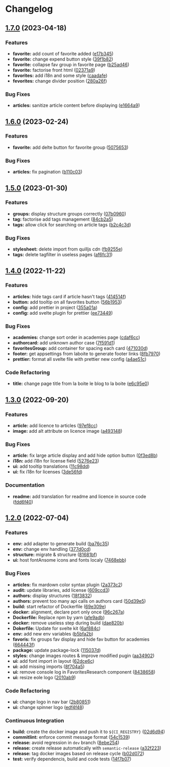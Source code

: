 # Changelog

## [1.7.0](https://gitlab.mim-libre.fr/alphabet/laboite-blog-front/compare/release/1.6.0...release/1.7.0) (2023-04-18)


### Features

* **favorite:** add count of favorite added ([e17b345](https://gitlab.mim-libre.fr/alphabet/laboite-blog-front/commit/e17b345f3dcc3027fd43f17558e72b08e97af190))
* **favorite:** change expend button style ([39f1b82](https://gitlab.mim-libre.fr/alphabet/laboite-blog-front/commit/39f1b8216bad744a1c6c12e350c4496d84f41c41))
* **favorite:** collapse fav group in favorite page ([b25ad46](https://gitlab.mim-libre.fr/alphabet/laboite-blog-front/commit/b25ad46f402c036550516afe58884649d78a0d41))
* **favorite:** factorise front html ([02371a9](https://gitlab.mim-libre.fr/alphabet/laboite-blog-front/commit/02371a933d3cd7af9908f7d5ad87a13cfdf736ab))
* **favorites:** add i18n and some style ([caadafe](https://gitlab.mim-libre.fr/alphabet/laboite-blog-front/commit/caadafeab5b439020448a37504deedf2d7888cad))
* **fevorites:** change divider position ([280a26f](https://gitlab.mim-libre.fr/alphabet/laboite-blog-front/commit/280a26f3f294cd2bbe04d1db12916ad1c927fca6))


### Bug Fixes

* **articles:** sanitize article content before displaying ([e1664a9](https://gitlab.mim-libre.fr/alphabet/laboite-blog-front/commit/e1664a903bfb4098e83f9079109316c11ce4792b))

## [1.6.0](https://gitlab.mim-libre.fr/alphabet/laboite-blog-front/compare/release/1.5.0...release/1.6.0) (2023-02-24)


### Features

* **favorite:** add delte button for favorite group ([5075653](https://gitlab.mim-libre.fr/alphabet/laboite-blog-front/commit/507565369240e56f77a2ea14ac005a7ff7acb4ec))


### Bug Fixes

* **articles:** fix pagination ([b110c03](https://gitlab.mim-libre.fr/alphabet/laboite-blog-front/commit/b110c031e3c7d3a4c88ca8b6631ce13bed9e159a))

## [1.5.0](https://gitlab.mim-libre.fr/alphabet/laboite-blog-front/compare/release/1.4.0...release/1.5.0) (2023-01-30)


### Features

* **groups:** display structure groups correctly ([07b0960](https://gitlab.mim-libre.fr/alphabet/laboite-blog-front/commit/07b0960cabc9017698ec8385cb18f78d783ab19f))
* **tag:** factorise add tags management ([84cb2a5](https://gitlab.mim-libre.fr/alphabet/laboite-blog-front/commit/84cb2a5377450cebf235ee99e099e5c60b7f2770))
* **tags:** allow click for searching on article tags ([b2c4c3d](https://gitlab.mim-libre.fr/alphabet/laboite-blog-front/commit/b2c4c3d1c561038882269bb865c3974bdb2e7a4c))


### Bug Fixes

* **stylesheet:** delete import from quilljs cdn ([fb9255e](https://gitlab.mim-libre.fr/alphabet/laboite-blog-front/commit/fb9255ee48d1b16113f15825e13b45730b6c14ff))
* **tags:** delete tagfilter in useless pages ([af6fc31](https://gitlab.mim-libre.fr/alphabet/laboite-blog-front/commit/af6fc31b6a9e08e19a9735fdeece33cd5c9788a5))

## [1.4.0](https://gitlab.mim-libre.fr/alphabet/laboite-blog-front/compare/release/1.3.0...release/1.4.0) (2022-11-22)


### Features

* **articles:** hide tags card if article hasn't tags ([414514f](https://gitlab.mim-libre.fr/alphabet/laboite-blog-front/commit/414514f649fd416dcd13d7189f051214810e5c32))
* **button:** add tooltip on all favorites button ([56b1953](https://gitlab.mim-libre.fr/alphabet/laboite-blog-front/commit/56b1953b84985d2949093b3bdd4df4491ad36e6e))
* **config:** add prettier in project ([355a01a](https://gitlab.mim-libre.fr/alphabet/laboite-blog-front/commit/355a01ab44b52f6ca85184a06099af1915c2e9d7))
* **config:** add svelte plugin for prettier ([ee73449](https://gitlab.mim-libre.fr/alphabet/laboite-blog-front/commit/ee73449ed1a2a6cd958ba1adc4eda8ddcaaddf04))


### Bug Fixes

* **academies:** change sort order in academies page ([cdaf6cc](https://gitlab.mim-libre.fr/alphabet/laboite-blog-front/commit/cdaf6cc3a72974066534397b9f7625388357eb03))
* **authorcard:** add unknown author case ([7f591d1](https://gitlab.mim-libre.fr/alphabet/laboite-blog-front/commit/7f591d1087c954531efbcd22218922c4261985e4))
* **favoritesGroup:** add container for spacing each card ([471030d](https://gitlab.mim-libre.fr/alphabet/laboite-blog-front/commit/471030d4e3e319e6ce3091822f9779cb367d1d6a))
* **footer:** get appsettings from laboite to generate footer links ([8fb7970](https://gitlab.mim-libre.fr/alphabet/laboite-blog-front/commit/8fb7970b93f1137e512668aacabf91daa9a6d85e))
* **prettier:** format all svelte file with prettier new config ([a4ae51c](https://gitlab.mim-libre.fr/alphabet/laboite-blog-front/commit/a4ae51ca6aa970f0a5572cc5ba34af8b110432ea))


### Code Refactoring

* **title:** change page title from la boite le blog to la boite ([e6c95e0](https://gitlab.mim-libre.fr/alphabet/laboite-blog-front/commit/e6c95e079f71c09a8e396152019d3c2b5c841e67))

## [1.3.0](https://gitlab.mim-libre.fr/alphabet/laboite-blog-front/compare/release/1.2.0...release/1.3.0) (2022-09-20)


### Features

* **article:** add licence to articles ([97ef8cc](https://gitlab.mim-libre.fr/alphabet/laboite-blog-front/commit/97ef8cc3c03c5f8cc38ac822467d898fdd4c46d7))
* **image:** add alt attribute on licence image ([a493148](https://gitlab.mim-libre.fr/alphabet/laboite-blog-front/commit/a4931489cc9dfdc8232e1ddd34dcff61039ecd87))


### Bug Fixes

* **article:** fix large article display and add hide option button ([0f3ed8b](https://gitlab.mim-libre.fr/alphabet/laboite-blog-front/commit/0f3ed8b6e074f18a4fc0ad4897b201fc2dabeeb7))
* **i18n:** add i18n for license field ([5276e23](https://gitlab.mim-libre.fr/alphabet/laboite-blog-front/commit/5276e2391d6221cfaf31bc7150550500103cd364))
* **ui:** add tooltip translations ([11c98dd](https://gitlab.mim-libre.fr/alphabet/laboite-blog-front/commit/11c98dd9941a01109518306367b76448980f329b))
* **ui:** fix i18n for licenses ([3de56fd](https://gitlab.mim-libre.fr/alphabet/laboite-blog-front/commit/3de56fdfbe8cc95aacff8fae56e96552da222242))


### Documentation

* **readme:** add translation for readme and licence in source code ([fdd6f40](https://gitlab.mim-libre.fr/alphabet/laboite-blog-front/commit/fdd6f40978c76b0a837f134e2a950ae5378027aa))

## [1.2.0](https://gitlab.mim-libre.fr/alphabet/laboite-blog-front/compare/release/1.1.1...release/1.2.0) (2022-07-04)


### Features

* **env:** add adapter to generate build ([ba76c35](https://gitlab.mim-libre.fr/alphabet/laboite-blog-front/commit/ba76c35e0464820364a812357f72f8adb0288330))
* **env:** change env handling ([377d0cd](https://gitlab.mim-libre.fr/alphabet/laboite-blog-front/commit/377d0cdce61e949c0794e5c555fa510bdaa58e5b))
* **structure:** migrate & structure ([81681bf](https://gitlab.mim-libre.fr/alphabet/laboite-blog-front/commit/81681bfff7297a79d701878658c2b5a615b01018))
* **ui:** host fontAnsome icons and fonts localy ([7468ebb](https://gitlab.mim-libre.fr/alphabet/laboite-blog-front/commit/7468ebb9bc5f7371508a8c3572367b87230d2af9))


### Bug Fixes

* **articles:** fix mardown color syntax plugin ([2a373c2](https://gitlab.mim-libre.fr/alphabet/laboite-blog-front/commit/2a373c220676a5955d7e322b467d895492c1fe97))
* **audit:** update libraries, add license ([609ccd3](https://gitlab.mim-libre.fr/alphabet/laboite-blog-front/commit/609ccd3ce72d52dabed466b24caeb920bb9d9563))
* **authors:** display structures ([18f3832](https://gitlab.mim-libre.fr/alphabet/laboite-blog-front/commit/18f3832461f724cb76d22216a02fd33abd6b35ed))
* **authors:** prevent too many api calls on authors card ([50d39e5](https://gitlab.mim-libre.fr/alphabet/laboite-blog-front/commit/50d39e530a2baf357c09329d34878149072f8932))
* **build:** start refactor of Dockerfile ([69e309e](https://gitlab.mim-libre.fr/alphabet/laboite-blog-front/commit/69e309e3521718948be4a338324dece4285cbff5))
* **docker:** alignment, declare port only once ([96c267a](https://gitlab.mim-libre.fr/alphabet/laboite-blog-front/commit/96c267a1bf375ffa5129a6b04c6c742c934b3b54))
* **Dockerfile:** Replace npm by yarn ([afe9adb](https://gitlab.mim-libre.fr/alphabet/laboite-blog-front/commit/afe9adbcdd74877d14785320eec15af42df6767e))
* **docker:** remove useless step during build ([dae820b](https://gitlab.mim-libre.fr/alphabet/laboite-blog-front/commit/dae820b6e4cab21e8544fcbb785d1ad3246b3c26))
* **Dokerfile:** Update for svelte kit ([6af884c](https://gitlab.mim-libre.fr/alphabet/laboite-blog-front/commit/6af884ca4a3218ae5e957b03ea1f0f8c9e07d32d))
* **env:** add new env variables ([b5bfa2b](https://gitlab.mim-libre.fr/alphabet/laboite-blog-front/commit/b5bfa2b11a7e0e1cc866275c530d74be0ea1ffc9))
* **favoris:** fix groups fav display and hide fav button for academies ([664443f](https://gitlab.mim-libre.fr/alphabet/laboite-blog-front/commit/664443f667125cae9794f41e0e6366ea5efb1736))
* **package:** update package-lock ([115037d](https://gitlab.mim-libre.fr/alphabet/laboite-blog-front/commit/115037da4a08f773689b1cfbe3531f44fc6092fb))
* **styles:** change images routes & improve modified pugin ([aa34902](https://gitlab.mim-libre.fr/alphabet/laboite-blog-front/commit/aa3490250cb9915bd0278052c0a4da737300b733))
* **ui:** add font import in layout ([62dce6c](https://gitlab.mim-libre.fr/alphabet/laboite-blog-front/commit/62dce6ce089abf666ed8bf31adf4c81274154659))
* **ui:** add missing imports ([8f704a5](https://gitlab.mim-libre.fr/alphabet/laboite-blog-front/commit/8f704a5948b86688f637b9b63f4494c042e27a15))
* **ui:** remove console log in FavoritesResearch component ([8438658](https://gitlab.mim-libre.fr/alphabet/laboite-blog-front/commit/8438658b14c5e360bd2d0d4005cd7b8990d1086e))
* **ui:** resize eole logo ([2010ab9](https://gitlab.mim-libre.fr/alphabet/laboite-blog-front/commit/2010ab97d446857faa05b76b523520fa890bdb11))


### Code Refactoring

* **ui:** change logo in nav bar ([2b80851](https://gitlab.mim-libre.fr/alphabet/laboite-blog-front/commit/2b8085121d5f553696368a7573b75fd69122afc4))
* **ui:** change spinner logo ([edf4f48](https://gitlab.mim-libre.fr/alphabet/laboite-blog-front/commit/edf4f48c4f6682d84d9bb5da4a284c859f14285f))


### Continuous Integration

* **build:** create the docker image and push it to `${CI_REGISTRY}` ([02d6d94](https://gitlab.mim-libre.fr/alphabet/laboite-blog-front/commit/02d6d94c4ce16baba3f24d3cddce7c90cadb337f))
* **commitlint:** enforce commit message format ([54c1539](https://gitlab.mim-libre.fr/alphabet/laboite-blog-front/commit/54c1539dd0a5c580baab0a219912577e91b15e29))
* **release:** avoid regression in `dev` branch ([8ebe254](https://gitlab.mim-libre.fr/alphabet/laboite-blog-front/commit/8ebe2545958338080e365b41b2896ff3b3a498d5))
* **release:** create release automatically with `semantic-release` ([a32f223](https://gitlab.mim-libre.fr/alphabet/laboite-blog-front/commit/a32f22319804c045177863707a710ac0703b0923))
* **release:** tag docker images based on release cycle ([b02d072](https://gitlab.mim-libre.fr/alphabet/laboite-blog-front/commit/b02d0729fd10fb813057b076df235ed9de33250e))
* **test:** verify dependencis, build and code tests ([14f7b07](https://gitlab.mim-libre.fr/alphabet/laboite-blog-front/commit/14f7b07fb015211c6a05763cc8881ee6b39790fb))
